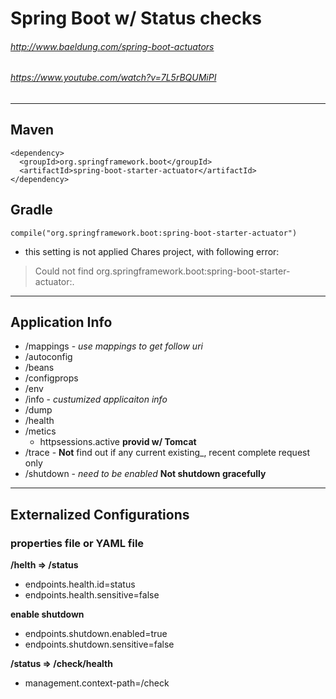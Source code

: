 # Spring Boot w/ Status checks
###### http://www.baeldung.com/spring-boot-actuators
###### https://www.youtube.com/watch?v=7L5rBQUMiPI
---
## Maven
    <dependency>
      <groupId>org.springframework.boot</groupId>
      <artifactId>spring-boot-starter-actuator</artifactId>
    </dependency>

## Gradle
    compile("org.springframework.boot:spring-boot-starter-actuator")


- this setting is not applied Chares project, with following error:
>Could not find org.springframework.boot:spring-boot-starter-actuator:.

---

## Application Info
  * /mappings - _use mappings to get follow uri_
  * /autoconfig
  * /beans
  * /configprops
  * /env
  * /info - _custumized applicaiton info_
  * /dump
  * /health
  * /metics
    * httpsessions.active **provid w/ Tomcat**
  * /trace - **Not** find out if any current existing_, recent complete request only
  * /shutdown - _need to be enabled_ **Not shutdown gracefully**

---

## Externalized Configurations
### properties file or YAML file
**/helth => /status**
  - endpoints.health.id=status
  - endpoints.health.sensitive=false

**enable shutdown**
  - endpoints.shutdown.enabled=true
  - endpoints.shutdown.sensitive=false

**/status => /check/health**
  - management.context-path=/check  
